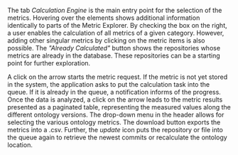 The tab _Calculation Engine_ is the main entry point for the selection of the metrics. Hovering over the elements shows additional information identically to parts of the Metric Explorer. By checking the box on the right, a user enables the calculation of all metrics of a given category. However, adding other singular metrics by clicking on the metric items is also possible. The _"Already Calculated"_ button shows the repositories whose metrics are already in the database. These repositories can be a starting point for further exploration.

A click on the arrow starts the metric request. If the metric is not yet stored in the system, the application asks to put the calculation task into the queue. If it is already in the queue, a notification informs of the progress. Once the data is analyzed, a click on the arrow leads to the metric results presented as a paginated table, representing the measured values along the different ontology versions. The drop-down menu in the header allows for selecting the various ontology metrics. The download button exports the metrics into a .csv. Further, the _update_ icon puts the repository or file into the queue again to retrieve the newest commits or recalculate the ontology location.